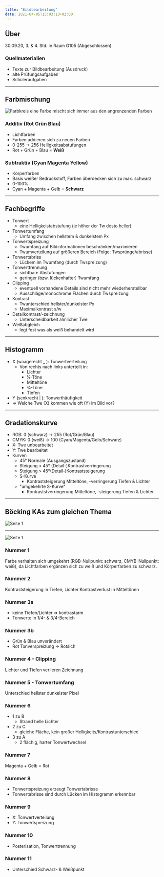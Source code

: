 ```yaml
---
title: "Bildbearbeitung"
date: 2021-04-05T15:03:13+02:00
---
```


## Über
30.09.20, 3. & 4. Std. in Raum G105  (Abgeschlossen)

### Quellmaterialien
- Texte zur Bildbearbeitung (Ausdruck)
- alte Prüfungsaufgaben
- Schüleraufgaben

---

## Farbmischung

![Farbkreis](/storage/6-teiliger-farbkreis_black.svg)
eine Farbe mischt sich immer aus den angrenzenden Farben

### Additiv (**R**ot **G**rün **B**lau)
- Lichtfarben
- Farben addieren sich zu neuen Farben
- 0-255 -> 256 Helligkeitsabstufungen
- Rot  + Grün + Blau = **Weiß**

### Subtraktiv (**C**yan **M**agenta **Y**ellow)
- Körperfarben
- Basis weißer Bedruckstoff, Farben überdecken sich zu max. schwarz
- 0-100%
- Cyan + Magenta + Gelb = **Schwarz**

---

## Fachbegriffe
- Tonwert
  - eine Helligkeistabstufung (je höher der Tw desto heller)
- Tonwertumfang
    - Umfang zwischen hellstem & dunkelstem Px
- Tonwertspreizung
    - Twumfang auf Bildinformationen beschränken/maximieren
    - Twumverteilung auf größeren Bereich (Folge: Twsprünge/abrisse)
- Tonwertabriss
    - Lückem im Twumfang (durch Twspreizung)
- Tonwerttrennung
  - sichtbare Abstufungen
  - geringer (bzw. lückenhafter) Twumfang
- Clipping
   - eventuell vorhandene Details sind nicht mehr wiederherstellbar
   - Ausschläge/monochrome Flächen durch Twspreizung
- Kontrast
  - Twunterschied hellster/dunkelster Px
  - Maximalkontrast  s/w
- Detailkontrast/-zeichnung
  - Unterscheidbarkeit ähnlicher Twe
- Weißabgleich
  - legt fest was als weiß behandelt wird

---

## Histogramm

- X (waagerecht _ ): Tonwertverteilung
  - Von rechts nach links unterteilt in:
    - Lichter
    - ¼-Töne
    - Mitteltöne
    - ¾-Töne
    - Tiefen
- Y (senkrecht | ): Tonwerthäufigkeit
- => Welche Twe (X) kommen wie oft (Y) im Bild vor?

---

## Gradationskurve
- RGB: 0 (schwarz) -> 255 (Rot/Grün/Blau)
- CMYK: 0 (weiß) -> 100 (Cyan/Magenta/Gelb/Schwarz)
- X: Twe unbearbeitet
- Y: Twe bearbeitet
- Kurven
  - 45° Normale (Ausgangszustand)
  - Steigung < 45° (Detail-)Kontrastverringerung
  - Steigung \> 45°(Detail-)Kontraststeigerung
  - S-Kurve
    - Kontraststeigerung Mitteltöne, -verringerung Tiefen & Lichter
  - "umgekehrte S-Kurve"
    - Kontraststverringerung  Mitteltöne, -steigerung Tiefen & Lichter
---

## Böcking KAs zum gleichen Thema

![Seite 1](/storage/bildbearbeitungKathy.jpg)

---

![Seite 1](/storage/bildbearbeitung.jpg)

### Nummer 1
Farbe verhalten sich umgekehrt (RGB-Nullpunkt: schwarz, CMYB-Nullpunkt: weiß), da Lichtfarben ergänzen sich zu weiß und Körperfarben zu schwarz.

### Nummer 2
Kontraststeigerung in Tiefen, Lichter
Kontrastverlust in Mitteltönen

### Nummer 3a
  - keine Tiefen/Lichter => kontrastarm
  - Tonwerte in 1/4- & 3/4-Bereich

### Nummer 3b
  - Grün & Blau unverändert
  - Rot Tonverspreizung => Rotsich

### Nummer 4 - Clipping
Lichter und Tiefen verlieren Zeichnung

### Nummer 5 - Tonwertumfang
Unterschied hellster dunkelster Pixel

### Nummer 6
- 1 zu B
  - Strand helle Lichter
- 2 zu C
  - gleiche Fläche, kein großer Helligkeits/Kontrastunterschied
- 3 zu A
  - 2 flächig, harter Tonwertwechsel

### Nummer 7
Magenta + Gelb = Rot

### Nummer 8
- Tonwertspreizung erzeugt Tonwertabrisse
- Tonwertabrisse sind durch Lücken im Histogramm erkennbar

### Nummer 9
- X: Tonwertverteilung
- Y: Tonwertspreizung

### Nummer 10
- Posterisation, Tonwerttrennung

### Nummer 11
- Unterschied Schwarz- & Weißpunkt
